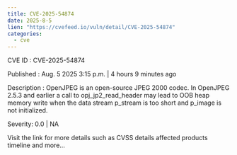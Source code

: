 ```yaml
--- 
title: CVE-2025-54874
date: 2025-8-5
lien: "https://cvefeed.io/vuln/detail/CVE-2025-54874"
categories:
  - cve
---
```


CVE ID : CVE-2025-54874

Published :  Aug. 5
2025
3:15 p.m. | 4 hours
9 minutes ago

Description : OpenJPEG is an open-source JPEG 2000 codec. In OpenJPEG 2.5.3 and earlier
a call to opj_jp2_read_header may lead to OOB heap memory write when the data stream p_stream is too short and p_image is not initialized.

Severity: 0.0 | NA

Visit the link for more details
such as CVSS details
affected products
timeline
and more...
